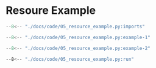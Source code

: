# Resoure Example

```py linenums="1"
--8<-- "./docs/code/05_resource_example.py:imports"
```

```py linenums="1"
--8<-- "./docs/code/05_resource_example.py:example-1"
```


```py linenums="1"
--8<-- "./docs/code/05_resource_example.py:example-2"
```


```bash
--8<-- "./docs/code/05_resource_example.py:run"
```